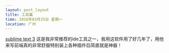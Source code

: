```yaml
---
layout: post_layout
title: 工具篇
time: 2016年03月25日 星期一
location: 广州
---
```

[sublime text 3](http://www.sublimetext.com/)
这是我非常推荐的ide工具之一，我用这软件用了好几年了，用他来写前端真的非常舒服特别装上各种插件后简直就是神器！


